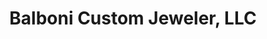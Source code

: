 ---
title: "Balboni Custom Jeweler, LLC"
url: /newington/balboni-custom-jeweler-llc/
shop: Schmuck
---